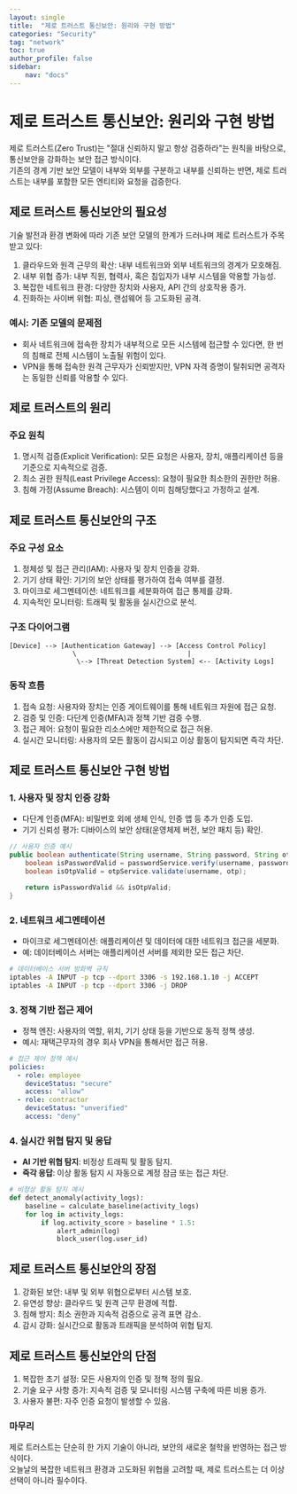 ```yaml
---
layout: single
title:  "제로 트러스트 통신보안: 원리와 구현 방법"
categories: "Security"
tag: "network"
toc: true
author_profile: false
sidebar:
    nav: "docs"
---
```


# 제로 트러스트 통신보안: 원리와 구현 방법

제로 트러스트(Zero Trust)는 "절대 신뢰하지 말고 항상 검증하라"는 원칙을 바탕으로, 통신보안을 강화하는 보안 접근 방식이다.  
기존의 경계 기반 보안 모델이 내부와 외부를 구분하고 내부를 신뢰하는 반면, 제로 트러스트는 내부를 포함한 모든 엔티티와 요청을 검증한다.  

## 제로 트러스트 통신보안의 필요성

기술 발전과 환경 변화에 따라 기존 보안 모델의 한계가 드러나며 제로 트러스트가 주목받고 있다:

1. 클라우드와 원격 근무의 확산: 내부 네트워크와 외부 네트워크의 경계가 모호해짐.  
2. 내부 위협 증가: 내부 직원, 협력사, 혹은 침입자가 내부 시스템을 악용할 가능성.  
3. 복잡한 네트워크 환경: 다양한 장치와 사용자, API 간의 상호작용 증가.  
4. 진화하는 사이버 위협: 피싱, 랜섬웨어 등 고도화된 공격.  

### 예시: 기존 모델의 문제점

- 회사 네트워크에 접속한 장치가 내부적으로 모든 시스템에 접근할 수 있다면, 한 번의 침해로 전체 시스템이 노출될 위험이 있다.  
- VPN을 통해 접속한 원격 근무자가 신뢰받지만, VPN 자격 증명이 탈취되면 공격자는 동일한 신뢰를 악용할 수 있다.  

## 제로 트러스트의 원리

### 주요 원칙

1. 명시적 검증(Explicit Verification): 모든 요청은 사용자, 장치, 애플리케이션 등을 기준으로 지속적으로 검증.  
2. 최소 권한 원칙(Least Privilege Access): 요청이 필요한 최소한의 권한만 허용.  
3. 침해 가정(Assume Breach): 시스템이 이미 침해당했다고 가정하고 설계.  

## 제로 트러스트 통신보안의 구조

### 주요 구성 요소

1. 정체성 및 접근 관리(IAM): 사용자 및 장치 인증을 강화.  
2. 기기 상태 확인: 기기의 보안 상태를 평가하여 접속 여부를 결정.  
3. 마이크로 세그멘테이션: 네트워크를 세분화하여 접근 통제를 강화.  
4. 지속적인 모니터링: 트래픽 및 활동을 실시간으로 분석.  

### 구조 다이어그램

```
[Device] --> [Authentication Gateway] --> [Access Control Policy]
                \                            |
                 \--> [Threat Detection System] <-- [Activity Logs]
```

### 동작 흐름

1. 접속 요청: 사용자와 장치는 인증 게이트웨이를 통해 네트워크 자원에 접근 요청.  
2. 검증 및 인증: 다단계 인증(MFA)과 정책 기반 검증 수행.  
3. 접근 제어: 요청이 필요한 리소스에만 제한적으로 접근 허용.  
4. 실시간 모니터링: 사용자의 모든 활동이 감시되고 이상 활동이 탐지되면 즉각 차단.  

## 제로 트러스트 통신보안 구현 방법

### 1. 사용자 및 장치 인증 강화

- 다단계 인증(MFA): 비밀번호 외에 생체 인식, 인증 앱 등 추가 인증 도입.  
- 기기 신뢰성 평가: 디바이스의 보안 상태(운영체제 버전, 보안 패치 등) 확인.  

```java
// 사용자 인증 예시
public boolean authenticate(String username, String password, String otp) {
    boolean isPasswordValid = passwordService.verify(username, password);
    boolean isOtpValid = otpService.validate(username, otp);

    return isPasswordValid && isOtpValid;
}
```

### 2. 네트워크 세그멘테이션

- 마이크로 세그멘테이션: 애플리케이션 및 데이터에 대한 네트워크 접근을 세분화.  
- 예: 데이터베이스 서버는 애플리케이션 서버를 제외한 모든 접근 차단.

```bash
# 데이터베이스 서버 방화벽 규칙
iptables -A INPUT -p tcp --dport 3306 -s 192.168.1.10 -j ACCEPT
iptables -A INPUT -p tcp --dport 3306 -j DROP
```

### 3. 정책 기반 접근 제어

- 정책 엔진: 사용자의 역할, 위치, 기기 상태 등을 기반으로 동적 정책 생성.  
- 예시: 재택근무자의 경우 회사 VPN을 통해서만 접근 허용.  

```yaml
# 접근 제어 정책 예시
policies:
  - role: employee
    deviceStatus: "secure"
    access: "allow"
  - role: contractor
    deviceStatus: "unverified"
    access: "deny"
```

### 4. 실시간 위협 탐지 및 응답

- **AI 기반 위협 탐지**: 비정상 트래픽 및 활동 탐지.
- **즉각 응답**: 이상 활동 탐지 시 자동으로 계정 잠금 또는 접근 차단.

```python
# 비정상 활동 탐지 예시
def detect_anomaly(activity_logs):
    baseline = calculate_baseline(activity_logs)
    for log in activity_logs:
        if log.activity_score > baseline * 1.5:
            alert_admin(log)
            block_user(log.user_id)
```

## 제로 트러스트 통신보안의 장점

1. 강화된 보안: 내부 및 외부 위협으로부터 시스템 보호.  
2. 유연성 향상: 클라우드 및 원격 근무 환경에 적합.  
3. 침해 방지: 최소 권한과 지속적 검증으로 공격 표면 감소.  
4. 감시 강화: 실시간으로 활동과 트래픽을 분석하여 위협 탐지.  

## 제로 트러스트 통신보안의 단점

1. 복잡한 초기 설정: 모든 사용자의 인증 및 정책 정의 필요.  
2. 기술 요구 사항 증가: 지속적 검증 및 모니터링 시스템 구축에 따른 비용 증가.  
3. 사용자 불편: 자주 인증 요청이 발생할 수 있음.  

### 마무리

제로 트러스트는 단순히 한 가지 기술이 아니라, 보안의 새로운 철학을 반영하는 접근 방식이다.  
오늘날의 복잡한 네트워크 환경과 고도화된 위협을 고려할 때, 제로 트러스트는 더 이상 선택이 아니라 필수이다.  
